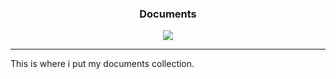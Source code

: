 <div align="center">
    <h3> <strong> Documents </strong> </h3>
    <img src="https://img.shields.io/github/last-commit/caodoc/documents?style=for-the-badge">
</div>

<hr>

<p align="left">
    This is where i put my documents collection.
</p>